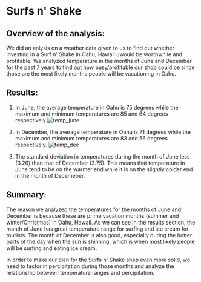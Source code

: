 # Surfs n' Shake 

## Overview of the analysis:

  We did an anlysis on a weather data given to us to find out whether investing in a Surf n' Shake in Oahu, Hawaii uwould be worthwhile and profitable. We analyzed temperature in the months of June and December for the past 7 years to find out how busy/profitable our shop could be since those are the most likely months people will be vacationing in Oahu. 
  

## Results:

  1. In June, the average temperature in Oahu is 75 degrees while the maximum and minimum temperatures are 85 and 64 degrees respectively.![temp_june](https://user-images.githubusercontent.com/96811934/164984668-04bfa4df-70b0-4a73-8449-c9a7444bcf95.png)


  2. In December, the average temperature in Oahu is 71 degrees while the maximum and minimum temperatures are 83 and 56 degrees respectively. ![temp_dec](https://user-images.githubusercontent.com/96811934/164983789-220b482b-4e22-4d48-b046-67ead2456b4a.png)

 3. The standard deviation in temperatures during the month of June less (3.26) than that of December (3.75). This means that temperature in June tend to be on the warmer end while it is on the slightly colder end in the month of Decemeber.


## Summary:
  
  The reason we analyzed the temperatures for the months of June and December is because these are prime vacation months (summer and winter/Christmas) in Oahu, Hawaii. As we can see in the results section, the month of June has great temperature range for surfing and ice cream for tourists. The month of December is also good, especially during the hotter parts of the day when the sun is shinning, which is when most likely people will be surfing and eating ice cream. 
  
  In order to make our plan for the Surfs n' Shake shop even more solid, we need to factor in percipitation during those months and analyze the relationship between temperature ranges and percipitation. 
